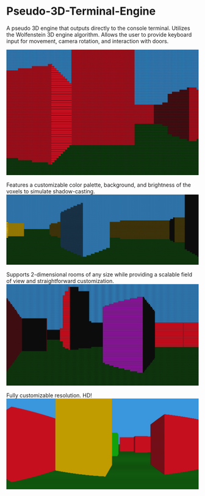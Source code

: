 # Pseudo-3D-Terminal-Engine
A pseudo 3D engine that outputs directly to the console terminal. Utilizes the Wolfenstein 3D engine algorithm.
Allows the user to provide keyboard input for movement, camera rotation, and interaction with doors.

![default](images/default.png)

Features a customizable color palette, background, and brightness of the voxels to simulate shadow-casting.
![colors](images/colors.png)

Supports 2-dimensional rooms of any size while providing a scalable field of view and straightforward customization.
![default](images/fov.png)

Fully customizable resolution. HD!
![default](images/hd.png)

